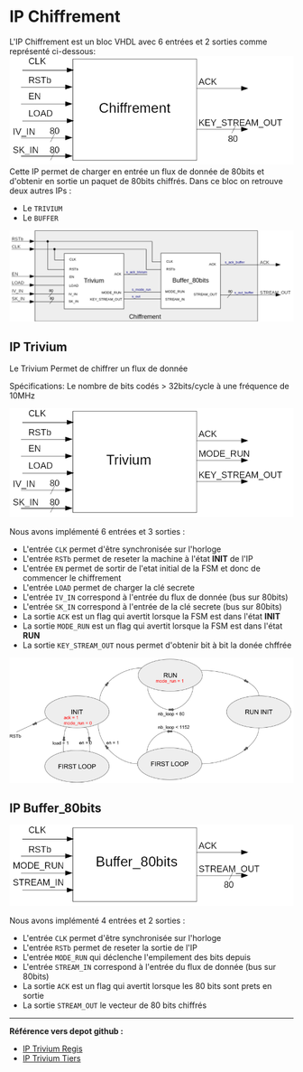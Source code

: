 # IP Chiffrement

L'IP Chiffrement est un bloc VHDL avec 6 entrées et 2 sorties comme représenté ci-dessous:
![IP Chiffrement](presentation/Chiffrement.png "IP Chiffrement")
Cette IP permet de charger en entrée un flux de donnée de 80bits et d'obtenir en sortie un paquet de 80bits chiffrés.
Dans ce bloc on retrouve deux autres IPs :
- Le `TRIVIUM`
- Le `BUFFER`

![Chiffrement ARCHI](presentation/Chiffrement_TOP.png "Chiffrement ARCHI")

## IP Trivium

Le Trivium Permet de chiffrer un flux de donnée

Spécifications:
Le nombre de bits codés > 32bits/cycle à une fréquence de 10MHz

![Trivium](presentation/Trivium.png "Trivium")

Nous avons implémenté 6 entrées et 3 sorties :
- L'entrée `CLK` permet d'être synchronisée sur l'horloge
- L'entrée `RSTb` permet de reseter la machine à l'état **INIT** de l'IP
- L'entrée `EN` permet de sortir de l'etat initial de la FSM et donc de commencer le chiffrement
- L'entrée `LOAD` permet de charger la clé secrete
- L'entrée `IV_IN` correspond à l'entrée du flux de donnée (bus sur 80bits)
- L'entrée `SK_IN` correspond à l'entrée de la clé secrete (bus sur 80bits)
- La sortie `ACK` est un flag qui avertit lorsque la FSM est dans l'état **INIT**
- La sortie `MODE_RUN` est un flag qui avertit lorsque la FSM est dans l'état **RUN**
- La sortie `KEY_STREAM_OUT` nous permet d'obtenir bit à bit la donée chffrée

![FSM Trivium](presentation/Trivium_FSM.png "FSM Trivium")


## IP Buffer_80bits

![Buffer](presentation/Buffer.png "Buffer")

Nous avons implémenté 4 entrées et 2 sorties :
- L'entrée `CLK` permet d'être synchronisée sur l'horloge
- L'entrée `RSTb` permet de reseter la sortie de l'IP
- L'entrée `MODE_RUN` qui déclenche l'empilement des bits depuis
- L'entrée `STREAM_IN` correspond à l'entrée du flux de donnée (bus sur 80bits)
- La sortie `ACK` est un flag qui avertit lorsque les 80 bits sont prets en sortie
- La sortie `STREAM_OUT` le vecteur de 80 bits chiffrés
____________________________
**Référence vers depot github :**

- [IP Trivium Regis](https://github.com/inmcm/HDL_Ciphers/blob/master/Trivium)
- [IP Trivium Tiers](https://github.com/yahniukov/Trivium_FPGA)
